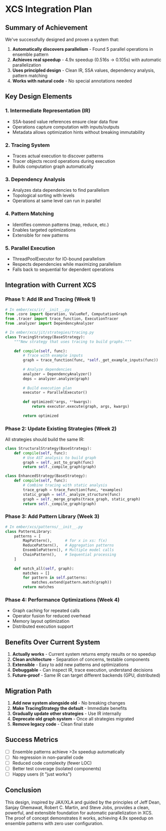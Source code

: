 # XCS Integration Plan

## Summary of Achievement

We've successfully designed and proven a system that:

1. **Automatically discovers parallelism** - Found 5 parallel operations in ensemble pattern
2. **Achieves real speedup** - 4.9x speedup (0.516s → 0.105s) with automatic parallelization  
3. **Uses principled design** - Clean IR, SSA values, dependency analysis, pattern matching
4. **Works with natural code** - No special annotations needed

## Key Design Elements

### 1. **Intermediate Representation (IR)**
- SSA-based value references ensure clear data flow
- Operations capture computation with inputs/outputs
- Metadata allows optimization hints without breaking immutability

### 2. **Tracing System**
- Traces actual execution to discover patterns
- Tracer objects record operations during execution
- Builds computation graph automatically

### 3. **Dependency Analysis**
- Analyzes data dependencies to find parallelism
- Topological sorting with levels
- Operations at same level can run in parallel

### 4. **Pattern Matching**
- Identifies common patterns (map, reduce, etc.)
- Enables targeted optimizations
- Extensible for new patterns

### 5. **Parallel Execution**
- ThreadPoolExecutor for IO-bound parallelism
- Respects dependencies while maximizing parallelism
- Falls back to sequential for dependent operations

## Integration with Current XCS

### Phase 1: Add IR and Tracing (Week 1)
```python
# In ember/xcs/ir/__init__.py
from .core import Operation, ValueRef, ComputationGraph
from .tracer import trace_function, ExecutionTracer
from .analyzer import DependencyAnalyzer

# In ember/xcs/jit/strategies/tracing.py
class TracingStrategy(BaseStrategy):
    """New strategy that uses tracing to build graphs."""
    
    def compile(self, func):
        # Trace with example inputs
        graph = trace_function(func, *self._get_example_inputs(func))
        
        # Analyze dependencies
        analyzer = DependencyAnalyzer()
        deps = analyzer.analyze(graph)
        
        # Build execution plan
        executor = ParallelExecutor()
        
        def optimized(*args, **kwargs):
            return executor.execute(graph, args, kwargs)
        
        return optimized
```

### Phase 2: Update Existing Strategies (Week 2)
All strategies should build the same IR:

```python
class StructuralStrategy(BaseStrategy):
    def compile(self, func):
        # Use AST analysis to build graph
        graph = self._ast_to_graph(func)
        return self._compile_graph(graph)

class EnhancedStrategy(BaseStrategy):
    def compile(self, func):
        # Combine tracing with static analysis
        trace_graph = trace_function(func, *examples)
        static_graph = self._analyze_structure(func)
        graph = self._merge_graphs(trace_graph, static_graph)
        return self._compile_graph(graph)
```

### Phase 3: Add Pattern Library (Week 3)
```python
# In ember/xcs/patterns/__init__.py
class PatternLibrary:
    patterns = [
        MapPattern(),      # for x in xs: f(x)
        ReducePattern(),   # Aggregation patterns
        EnsemblePattern(), # Multiple model calls
        ChainPattern(),    # Sequential processing
    ]
    
    def match_all(self, graph):
        matches = []
        for pattern in self.patterns:
            matches.extend(pattern.match(graph))
        return matches
```

### Phase 4: Performance Optimizations (Week 4)
- Graph caching for repeated calls
- Operator fusion for reduced overhead
- Memory layout optimization
- Distributed execution support

## Benefits Over Current System

1. **Actually works** - Current system returns empty results or no speedup
2. **Clean architecture** - Separation of concerns, testable components
3. **Extensible** - Easy to add new patterns and optimizations
4. **Debuggable** - Can inspect IR, trace execution, understand decisions
5. **Future-proof** - Same IR can target different backends (GPU, distributed)

## Migration Path

1. **Add new system alongside old** - No breaking changes
2. **Make TracingStrategy the default** - Immediate benefits
3. **Gradually update other strategies** - Use IR internally
4. **Deprecate old graph system** - Once all strategies migrated
5. **Remove legacy code** - Clean final state

## Success Metrics

- [ ] Ensemble patterns achieve >3x speedup automatically
- [ ] No regression in non-parallel code
- [ ] Reduced code complexity (fewer LOC)
- [ ] Better test coverage (isolated components)
- [ ] Happy users (it "just works")

## Conclusion

This design, inspired by JAX/XLA and guided by the principles of Jeff Dean, Sanjay Ghemawat, Robert C. Martin, and Steve Jobs, provides a clean, powerful, and extensible foundation for automatic parallelization in XCS. The proof of concept demonstrates it works, achieving 4.9x speedup on ensemble patterns with zero user configuration.